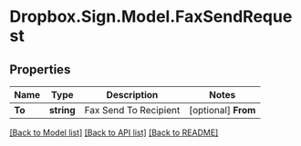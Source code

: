 # Dropbox.Sign.Model.FaxSendRequest

## Properties

Name | Type | Description | Notes
------------ | ------------- | ------------- | -------------
**To** | **string** |  Fax Send To Recipient  | [optional] **From** | **string** |  Fax Send From Sender (used only with fax number)  | [optional] **File** | [**List&lt;SubFile&gt;**](SubFile.md) |  Fax File to Send  | [optional] **FileUrl** | **List&lt;string&gt;** |  Fax File URL to Send  | [optional] **FileUrlNames** | **List&lt;string&gt;** |  Fax File URL Names  | [optional] **TestMode** | **bool** |  API Test Mode Setting  | [optional] **CoverPageTo** | **string** |  Fax Cover Page for Recipient  | [optional] **CoverPageFrom** | **string** |  Fax Cover Page for Sender  | [optional] **CoverPageMessage** | **string** |  Fax Cover Page Message  | [optional] **Title** | **string** |  Fax Title  | [optional] 

[[Back to Model list]](../README.md#documentation-for-models) [[Back to API list]](../README.md#documentation-for-api-endpoints) [[Back to README]](../README.md)

